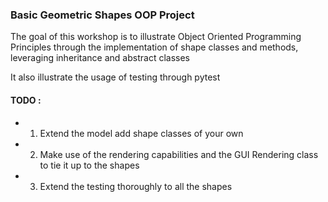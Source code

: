 ### Basic Geometric Shapes OOP Project ###

The goal of this workshop is to illustrate Object Oriented Programming Principles
through the implementation of shape classes and methods, leveraging inheritance and abstract classes

It also illustrate the usage of testing through pytest

#### TODO : ####

- 1. Extend the model add shape classes of your own
- 2. Make use of the rendering capabilities and the GUI Rendering class to tie it up to the shapes
- 3. Extend the testing thoroughly to all the shapes

